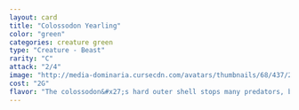 ```yaml
---
layout: card
title: "Colossodon Yearling"
color: "green"
categories: creature green
type: "Creature - Beast"
rarity: "C"
attack: "2/4"
image: "http://media-dominaria.cursecdn.com/avatars/thumbnails/68/437/200/283/635618513231962337.png"
cost: "2G"
flavor: "The colossodon&#x27;s hard outer shell stops many predators, but with a gentle flip from a dragon, it quickly becomes a meal in a bowl."
---
```



